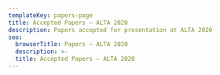 ```yaml
---
templateKey: papers-page
title: Accepted Papers – ALTA 2020
description: Papers accepted for presentation at ALTA 2020
seo:
  browserTitle: Papers – ALTA 2020
  description: >-
  title: Accepted Papers – ALTA 2020
---
```



